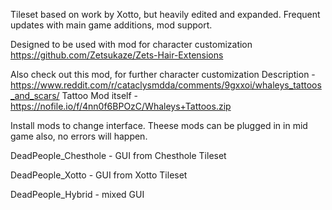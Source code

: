 Tileset based on work by Xotto, but heavily edited and expanded. 
Frequent updates with main game additions, mod support.


Designed to be used with mod for character customization https://github.com/Zetsukaze/Zets-Hair-Extensions

Also check out this mod, for further character customization
Description - https://www.reddit.com/r/cataclysmdda/comments/9gxxoi/whaleys_tattoos_and_scars/
Tattoo Mod itself - https://nofile.io/f/4nn0f6BPOzC/Whaleys+Tattoos.zip

Install mods to change interface. Theese mods can be plugged in in mid game also, no errors will happen.

DeadPeople_Chesthole - GUI from Chesthole Tileset

DeadPeople_Xotto - GUI from Xotto Tileset

DeadPeople_Hybrid - mixed GUI
